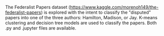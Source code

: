 The Federalist Papers dataset (https://www.kaggle.com/morenoh149/the-federalist-papers) is explored with the intent to classify the "disputed" papers into one of the three authors: Hamilton, Madison, or Jay. K-means clustering and decision tree models are used to classify the papers. Both .py and .jupyter files are available.

